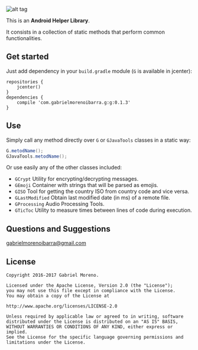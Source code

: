 ![alt tag](http://gabrielmorenoibarra.com/images/logo_g.png)

This is an **Android Helper Library**.

It consists in a collection of static methods that perform common functionalities.

## Get started
Just add dependency in your `build.gradle` module (`G` is available in jcenter):
```
repositories {
    jcenter()
}
dependencies {
    compile 'com.gabrielmorenoibarra.g:g:0.1.3'
}
```

## Use
Simply call any method directly over `G` or `GJavaTools` classes in a static way:

```java
G.metodName();
GJavaTools.metodName();
```

Or use easily any of the other classes included:

- `GCrypt` Utility for encrypting/decrypting messages.
- `GEmoji` Container with strings that will be parsed as emojis.
- `GISO` Tool for getting the country ISO from country code and vice versa.
- `GLastModified` Obtain last modified date (in ms) of a remote file.
- `GProcessing` Audio Processing Tools.
- `GTicToc` Utility to measure times between lines of code during execution.

## Questions and Suggestions
[gabrielmorenoibarra@gmail.com](mailto:gabrielmorenoibarra@gmail.com)

## License
    Copyright 2016-2017 Gabriel Moreno.

    Licensed under the Apache License, Version 2.0 (the "License");
    you may not use this file except in compliance with the License.
    You may obtain a copy of the License at

    http://www.apache.org/licenses/LICENSE-2.0

    Unless required by applicable law or agreed to in writing, software
    distributed under the License is distributed on an "AS IS" BASIS,
    WITHOUT WARRANTIES OR CONDITIONS OF ANY KIND, either express or implied.
    See the License for the specific language governing permissions and
    limitations under the License.
